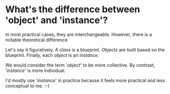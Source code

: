 # What's the difference between 'object' and 'instance'?
In most practical cases, they are interchangeable. However, there is a notable theoretical difference.

Let's say it figuratively. A *class* is a blueprint. *Objects* are built based on the blueprint. Finally, each *object* is an *instance*.

We would consider the term '*object*' to be more collective. By contrast, '*instance*' is more individual.

I'd mostly use '*instance*' in practice because it feels more practical and less conceptual to me. :-)